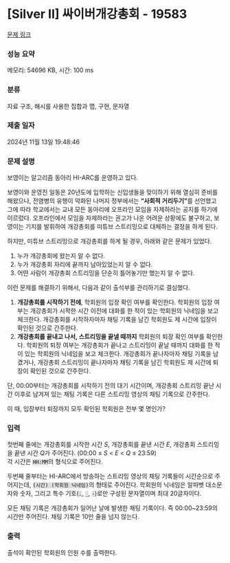 # [Silver II] 싸이버개강총회 - 19583 

[문제 링크](https://www.acmicpc.net/problem/19583) 

### 성능 요약

메모리: 54696 KB, 시간: 100 ms

### 분류

자료 구조, 해시를 사용한 집합과 맵, 구현, 문자열

### 제출 일자

2024년 11월 13일 19:48:46

### 문제 설명

<p>보영이는 알고리즘 동아리 HI-ARC를 운영하고 있다.</p>

<p>보영이와 운영진 일동은 20년도에 입학하는 신입생들을 맞이하기 위해 열심히 준비를 해왔으나, 전염병의 유행이 악화된 나머지 정부에서는 <strong>“사회적 거리두기”</strong>를 선언했고 그에 따라 학교에서는 교내 모든 동아리에 오프라인 모임을 자제하라는 공지를 하기에 이르렀다. 오프라인에서 모임을 자제하라는 권고가 나온 어려운 상황에도 불구하고, 보영이는 기지를 발휘하여 개강총회를 미튜브 스트리밍으로 대체하는 결정을 하게 된다.</p>

<p>하지만, 미튜브 스트리밍으로 개강총회를 하게 될 경우, 아래와 같은 문제가 있었다.</p>

<ol>
	<li>누가 개강총회에 왔는지 알 수 없다.</li>
	<li>누가 개강총회 자리에 끝까지 남아있었는지 알 수 없다.</li>
	<li>어떤 사람이 개강총회 스트리밍을 단순히 틀어놓기만 했는지 알 수 없다.</li>
</ol>

<p>이런 문제를 해결하기 위해서, 다음과 같이 출석부를 관리하기로 결심했다.</p>

<ol>
	<li><strong>개강총회를 시작하기 전에</strong>, 학회원의 입장 확인 여부를 확인한다. 학회원의 입장 여부는 개강총회가 시작한 시간 이전에 대화를 한 적이 있는 학회원의 닉네임을 보고 체크한다. 개강총회를 시작하자마자 채팅 기록을 남긴 학회원도 제 시간에 입장이 확인된 것으로 간주한다.</li>
	<li><strong>개강총회를 끝내고 나서, 스트리밍을 끝낼 때까지</strong> 학회원의 퇴장 확인 여부를 확인한다. 학회원의 퇴장 여부는 개강총회가 끝나고 스트리밍이 끝날 때까지 대화를 한 적이 있는 학회원의 닉네임을 보고 체크한다. 개강총회가 끝나자마자 채팅 기록을 남겼거나, 개강총회 스트리밍이 끝나자마자 채팅 기록을 남긴 학회원도 제 시간에 퇴장이 확인된 것으로 간주한다.  </li>
</ol>

<p>단, 00:00부터는 개강총회를 시작하기 전의 대기 시간이며, 개강총회 스트리밍 끝난 시간 이후로 남겨져 있는 채팅 기록은 다른 스트리밍 영상의 채팅 기록으로 간주한다.</p>

<p>이 때, 입장부터 퇴장까지 모두 확인된 학회원은 전부 몇 명인가?</p>

### 입력 

 <p>첫번째 줄에는 개강총회를 시작한 시간 <em>S</em>, 개강총회를 끝낸 시간 <em>E</em>, 개강총회 스트리밍을 끝낸 시간 <em>Q</em>가 주어진다. (00:00 ≤ <em>S</em> < <em>E</em> < <em>Q</em> ≤ 23:59)<br>
각 시간은 <code><span style="background-color:#dddddd;">HH:MM</span></code>의 형식으로 주어진다.</p>

<p>두번째 줄부터는 HI-ARC에서 방송하는 스트리밍 영상의 채팅 기록들이 시간순으로 주어지는데, <code><span style="background-color:#dddddd;">(시간) (학회원 닉네임)</span></code>의 형태로 주어진다. 학회원의 닉네임은 알파벳 대소문자와 숫자, 그리고 특수 기호(<code><span style="background-color:#dddddd;">.</span></code>, <code><span style="background-color:#dddddd;">_</span></code>, <code><span style="background-color:#dddddd;">-</span></code>)로만 구성된 문자열이며 최대 20글자이다.</p>

<p>모든 채팅 기록은 개강총회가 일어난 날에 발생한 채팅 기록이다. 즉 00:00~23:59의 시간만 주어진다. 채팅 기록은 10만 줄을 넘지 않는다.</p>

### 출력 

 <p>출석이 확인된 학회원의 인원 수를 출력한다.</p>

